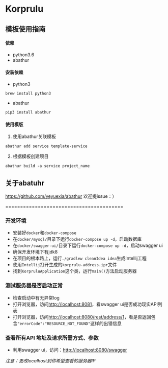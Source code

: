 Korprulu
==========

## 模板使用指南
#### 依赖
- python3.6
- abathur

#### 安装依赖

- python3

```
brew install python3
```

- abathur

```
pip3 install abathur
```

#### 使用模版
1. 使用abathur关联模板

```
abathur add service template-service
```

2. 根据模板创建项目

```
abathur build -a service project_name
```

## 关于abatuhr
https://github.com/yeyuexia/abathur
欢迎提issue：）


========================================

### 开发环境
- 安装好`docker`和`docker-compose`
- 在`docker/mysql/`目录下运行`docker-compose up -d`，启动数据库
- 在`docker/swagger-ui/`目录下运行`docker-compose up -d`，启动swagger ui
- 确保开发环境下有jdk8
- 在项目的根本路上，运行`./gradlew cleanIdea idea`生成Intellij工程
- 使用`Intellij`打开生成的`korprulu-address.ipr`文件
- 找到`KorpruluApplication`这个类，运行`main()`方法启动服务器

### 测试服务器是否启动正常

- 检查启动中有无异常log
- 打开浏览器，访问<http://localhost:8081>，看swagger ui是否成功现实API列表
- 打开浏览器，访问<http://localhost:8080/rest/address/1>，看是否返回包含`"errorCode":"RESOURCE_NOT_FOUND"`这样的出错信息

### 查看所有API 地址及请求所需方式、参数

- 利用swagger ui，访问：<http://localhost:8080/swagger>

*注意：更改localhost到你希望查看的服务器IP*
